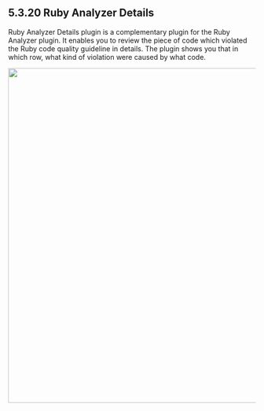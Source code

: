## 5.3.20 Ruby Analyzer Details 

Ruby Analyzer Details plugin is a complementary plugin for the Ruby Analyzer plugin. It enables you to review the piece of code which violated the Ruby code quality guideline in details. The plugin shows you that in which row, what kind of violation were caused by what code. 

<img src="https://dn-shimo-image.qbox.me/c08hzBKpAnIhiKBB.png!thumbnail" width=680>
